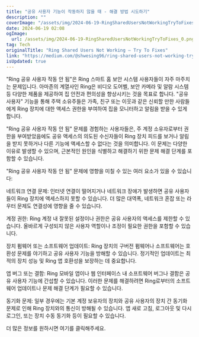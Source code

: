 ```yaml
---
title: "공유 사용자 기능이 작동하지 않을 때 - 해결 방법 시도하기"
description: ""
coverImage: "/assets/img/2024-06-19-RingSharedUsersNotWorkingTryToFixes_0.png"
date: 2024-06-19 02:08
ogImage:
  url: /assets/img/2024-06-19-RingSharedUsersNotWorkingTryToFixes_0.png
tag: Tech
originalTitle: "Ring Shared Users Not Working — Try To Fixes"
link: "https://medium.com/@shwesing96/ring-shared-users-not-working-try-to-fixes-fb6524c4463b"
isUpdated: true
---
```


"Ring 공유 사용자 작동 안 됨"은 Ring 스마트 홈 보안 시스템 사용자들이 자주 마주치는 문제입니다. 아마존의 계열사인 Ring은 비디오 도어벨, 보안 카메라 및 알람 시스템 등 다양한 제품을 제공하여 집 안전과 편의성을 향상시키는 것을 목표로 합니다. "공유 사용자" 기능을 통해 주택 소유주들은 가족, 친구 또는 이웃과 같은 신뢰할 만한 사람들에게 Ring 장치에 대한 액세스 권한을 부여하여 집을 모니터하고 알림을 받을 수 있게 합니다.

"Ring 공유 사용자 작동 안 됨" 문제를 경험하는 사용자들은, 주 계정 소유자로부터 권한을 부여받았음에도 공유 액세스의 의도된 수신자들이 Ring 장치 피드를 보거나 알림을 받지 못하거나 다른 기능에 액세스할 수 없다는 것을 의미합니다. 이 문제는 다양한 이유로 발생할 수 있으며, 근본적인 원인을 식별하고 해결하기 위한 문제 해결 단계를 포함할 수 있습니다.

"Ring 공유 사용자 작동 안 됨" 문제에 영향을 미칠 수 있는 여러 요소가 있을 수 있습니다:

네트워크 연결 문제: 인터넷 연결이 떨어지거나 네트워크 장애가 발생하면 공유 사용자들이 Ring 장치에 액세스하지 못할 수 있습니다. 더 많은 대역폭, 네트워크 혼잡 또는 라우터 문제도 연결성에 영향을 줄 수 있습니다.

<!-- cozy-coder - 수평 -->

<ins class="adsbygoogle"
     style="display:block"
     data-ad-client="ca-pub-4877378276818686"
     data-ad-slot="1107185301"
     data-ad-format="auto"
     data-full-width-responsive="true"></ins>

<script>
     (adsbygoogle = window.adsbygoogle || []).push({});
</script>

계정 권한: Ring 계정 내 잘못된 설정이나 권한은 공유 사용자의 액세스를 제한할 수 있습니다. 올바르게 구성되지 않은 사용자 역할이나 조정이 필요한 권한을 포함할 수 있습니다.

장치 펌웨어 또는 소프트웨어 업데이트: Ring 장치의 구버전 펌웨어나 소프트웨어는 호환성 문제를 야기하고 공유 사용자 기능을 방해할 수 있습니다. 정기적인 업데이트는 최적의 장치 성능 및 Ring 앱 호환성을 보장하는 데 중요합니다.

앱 버그 또는 결함: Ring 모바일 앱이나 웹 인터페이스 내 소프트웨어 버그나 결함은 공유 사용자 기능에 간섭할 수 있습니다. 이러한 문제를 해결하려면 Ring로부터의 소프트웨어 업데이트나 문제 해결 단계가 필요할 수 있습니다.

동기화 문제: 일부 경우에는 기본 계정 보유자의 장치와 공유 사용자의 장치 간 동기화 문제로 인해 Ring 장치와의 통신이 방해될 수 있습니다. 앱 새로 고침, 로그아웃 및 다시 로그인, 또는 장치 수동 동기화 등이 필요할 수 있습니다.

<!-- cozy-coder - 수평 -->

<ins class="adsbygoogle"
     style="display:block"
     data-ad-client="ca-pub-4877378276818686"
     data-ad-slot="1107185301"
     data-ad-format="auto"
     data-full-width-responsive="true"></ins>

<script>
     (adsbygoogle = window.adsbygoogle || []).push({});
</script>

더 많은 정보를 원하시면 여기를 클릭해주세요.

